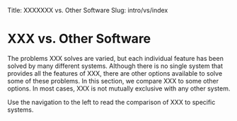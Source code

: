 Title: XXXXXXX vs. Other Software
Slug: intro/vs/index

# XXX vs. Other Software

The problems XXX solves are varied, but each individual feature has been
solved by many different systems. Although there is no single system that provides
all the features of XXX, there are other options available to solve some of these problems.
In this section, we compare XXX to some other options. In most cases, XXX is not
mutually exclusive with any other system.

Use the navigation to the left to read the comparison of XXX to specific
systems.
